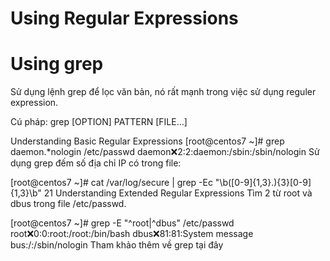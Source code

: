 # Using Regular Expressions
# Using grep
Sử dụng lệnh grep để lọc văn bản, nó rất mạnh trong việc sử dụng reguler expression.

Cú pháp: grep [OPTION] PATTERN [FILE...]

Understanding Basic Regular Expressions
[root@centos7 ~]# grep daemon.*nologin /etc/passwd
daemon:x:2:2:daemon:/sbin:/sbin/nologin
Sử dụng grep đếm số địa chỉ IP có trong file:

[root@centos7 ~]# cat /var/log/secure | grep -Ec "\b([0-9]{1,3}\.){3}[0-9]{1,3}\b"
21
Understanding Extended Regular Expressions
Tìm 2 từ root và dbus trong file /etc/passwd.

[root@centos7 ~]# grep -E "^root|^dbus" /etc/passwd
root:x:0:0:root:/root:/bin/bash
dbus:x:81:81:System message bus:/:/sbin/nologin
Tham khảo thêm về grep tại đây